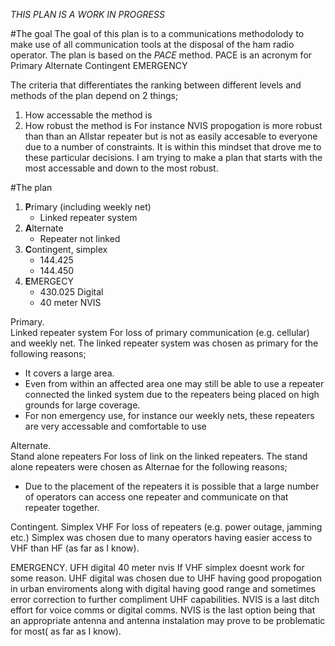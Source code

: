 *THIS PLAN IS A WORK IN PROGRESS*

#The goal
The goal of this plan is to a communications methodolody to make use of all communication tools at the disposal of the ham radio operator.
The plan is based on the *PACE* method. PACE is an acronym for 
Primary
Alternate
Contingent
EMERGENCY

The criteria that differentiates the ranking between different levels and methods of the plan depend on 2 things;
1. How accessable the method is
2. How robust the method is
For instance NVIS propogation is more robust than than an Allstar repeater but is not as easily accesable to everyone due to a number of constraints.
It is within this mindset that drove me to these particular decisions. I am trying to make a plan that starts with the most accessable and down to the most robust.

#The plan

1. **P**rimary (including weekly net)
   - Linked repeater system
2. **A**lternate
   - Repeater not linked
3. **C**ontingent, simplex
   - 144.425
   - 144.450
4. **E**MERGECY
   - 430.025 Digital
   - 40 meter NVIS

Primary.  
Linked repeater system
For loss of primary communication (e.g. cellular) and weekly net.
The linked repeater system was chosen as primary for the following reasons;
- It covers a large area.
- Even from within an affected area one may still be able to use a repeater connected the linked system due to the repeaters being placed on high grounds for large coverage.
- For non emergency use, for instance our weekly nets, these repeaters are very accessable and comfortable to use

Alternate.  
Stand alone repeaters
For loss of link on the linked repeaters.
The stand alone repeaters were chosen as Alternae for the following reasons;
- Due to the placement of the repeaters it is possible that a large number of operators can access one repeater and communicate on that repeater together.

Contingent.
Simplex VHF
For loss of repeaters (e.g. power outage, jamming etc.)
Simplex was chosen due to many operators having easier access to VHF than HF (as far as I know).

EMERGENCY.
UFH digital
40 meter nvis
If VHF simplex doesnt work for some reason.
UHF digital was chosen due to UHF having good propogation in urban enviroments along with digital having good range and sometimes error correction to further compliment UHF capabilities.
NVIS is a last ditch effort for voice comms or digital comms. 
NVIS is the last option being that an appropriate antenna and antenna instalation may prove to be problematic for most( as far as I know).
